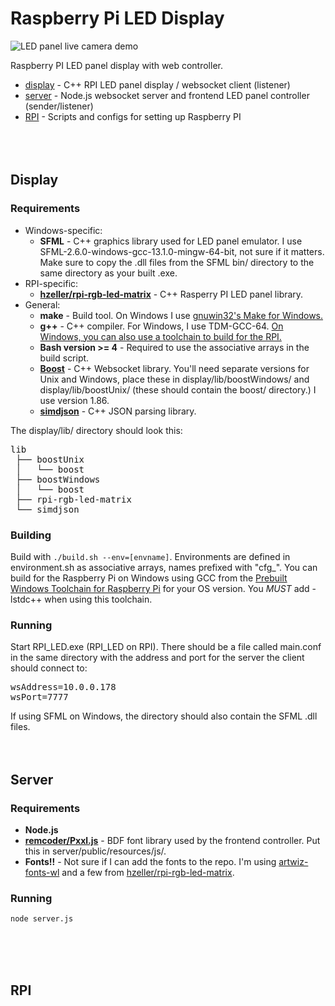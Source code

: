 # Raspberry Pi LED Display
![LED panel live camera demo](./img/camerademo.gif)

Raspberry PI LED panel display with web controller.
 * [display](#display) - C++ RPI LED panel display / websocket client (listener)
 * [server](#server) - Node.js websocket server and frontend LED panel controller (sender/listener)
 * [RPI](#rpi) - Scripts and configs for setting up Raspberry PI
<br><br><br><br>




## Display

### Requirements
* Windows-specific:
   * **SFML** - C++ graphics library used for LED panel emulator. I use SFML-2.6.0-windows-gcc-13.1.0-mingw-64-bit, not sure if it matters. Make sure to copy the .dll files from the SFML bin/ directory to the same directory as your built .exe.
* RPI-specific:
   * **[hzeller/rpi-rgb-led-matrix](https://github.com/hzeller/rpi-rgb-led-matrix)** - C++ Rasperry PI LED panel library.
* General:
   * **make** - Build tool. On Windows I use [gnuwin32's Make for Windows.](https://gnuwin32.sourceforge.net/packages/make.htm)  
   * **g++** - C++ compiler. For Windows, I use TDM-GCC-64. [On Windows, you can also use a toolchain to build for the RPI.](#building-display)
   * **Bash version >= 4** - Required to use the associative arrays in the build script.
   * **[Boost](https://www.boost.org/users/history/version_1_86_0.html)** - C++ Websocket library. You'll need separate versions for Unix and Windows, place these in display/lib/boostWindows/ and display/lib/boostUnix/ (these should contain the boost/ directory.) I use version 1.86.
   * **[simdjson](https://github.com/simdjson/simdjson)** - C++ JSON parsing library.

The display/lib/ directory should look this:

<pre>
lib
 ├── boostUnix
 │   └── boost
 ├── boostWindows
 │   └── boost
 ├── rpi-rgb-led-matrix
 └── simdjson
</pre>

### <h3 id="building-display">Building</h2>
Build with `./build.sh --env=[envname]`. Environments are defined in environment.sh as associative arrays, names prefixed with "cfg_". You can build for the Raspberry Pi on Windows using GCC from the [Prebuilt Windows Toolchain for Raspberry Pi](https://gnutoolchains.com/raspberry/) for your OS version. You *MUST* add -lstdc++ when using this toolchain.

### Running
Start RPI_LED.exe (RPI_LED on RPI). There should be a file called main.conf in the same directory with the address and port for the server the client should connect to:
<pre>
wsAddress=10.0.0.178
wsPort=7777
</pre>
If using SFML on Windows, the directory should also contain the SFML .dll files. 
<br><br><br>



## Server

### Requirements
* **Node.js**
* **[remcoder/Pxxl.js](https://github.com/remcoder/Pxxl.js)** - BDF font library used by the frontend controller. Put this in server/public/resources/js/.
* **Fonts!!** - Not sure if I can add the fonts to the repo. I'm using [artwiz-fonts-wl](https://github.com/whitelynx/artwiz-fonts-wl) and a few from [hzeller/rpi-rgb-led-matrix](https://github.com/hzeller/rpi-rgb-led-matrix).

### Running
`node server.js`

<br><br><br>



## RPI
<br><br><br>